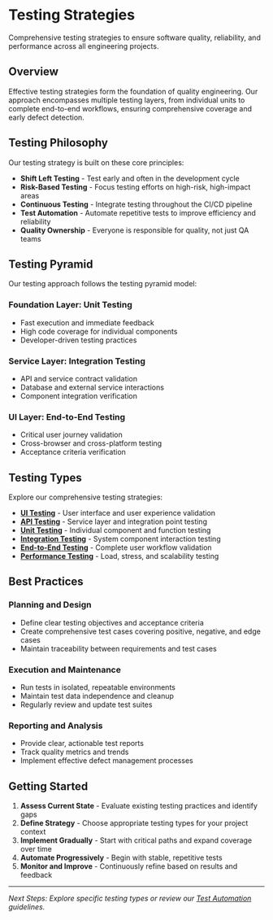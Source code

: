 # Testing Strategies

Comprehensive testing strategies to ensure software quality, reliability, and performance across all engineering projects.

## Overview

Effective testing strategies form the foundation of quality engineering. Our approach encompasses multiple testing layers, from individual units to complete end-to-end workflows, ensuring comprehensive coverage and early defect detection.

## Testing Philosophy

Our testing strategy is built on these core principles:

- **Shift Left Testing** - Test early and often in the development cycle
- **Risk-Based Testing** - Focus testing efforts on high-risk, high-impact areas
- **Continuous Testing** - Integrate testing throughout the CI/CD pipeline
- **Test Automation** - Automate repetitive tests to improve efficiency and reliability
- **Quality Ownership** - Everyone is responsible for quality, not just QA teams

## Testing Pyramid

Our testing approach follows the testing pyramid model:

### Foundation Layer: Unit Testing
- Fast execution and immediate feedback
- High code coverage for individual components
- Developer-driven testing practices

### Service Layer: Integration Testing
- API and service contract validation
- Database and external service interactions
- Component integration verification

### UI Layer: End-to-End Testing
- Critical user journey validation
- Cross-browser and cross-platform testing
- Acceptance criteria verification

## Testing Types

Explore our comprehensive testing strategies:

- **[UI Testing](./testing-strategies/ui-testing.md)** - User interface and user experience validation
- **[API Testing](./testing-strategies/api-testing.md)** - Service layer and integration point testing
- **[Unit Testing](./testing-strategies/unit-testing.md)** - Individual component and function testing
- **[Integration Testing](./testing-strategies/integration-testing.md)** - System component interaction testing
- **[End-to-End Testing](./testing-strategies/end-to-end-testing.md)** - Complete user workflow validation
- **[Performance Testing](./testing-strategies/performance-testing.md)** - Load, stress, and scalability testing

## Best Practices

### Planning and Design
- Define clear testing objectives and acceptance criteria
- Create comprehensive test cases covering positive, negative, and edge cases
- Maintain traceability between requirements and test cases

### Execution and Maintenance
- Run tests in isolated, repeatable environments
- Maintain test data independence and cleanup
- Regularly review and update test suites

### Reporting and Analysis
- Provide clear, actionable test reports
- Track quality metrics and trends
- Implement effective defect management processes

## Getting Started

1. **Assess Current State** - Evaluate existing testing practices and identify gaps
2. **Define Strategy** - Choose appropriate testing types for your project context
3. **Implement Gradually** - Start with critical paths and expand coverage over time
4. **Automate Progressively** - Begin with stable, repetitive tests
5. **Monitor and Improve** - Continuously refine based on results and feedback

---

*Next Steps: Explore specific testing types or review our [Test Automation](./test-automation.md) guidelines.*